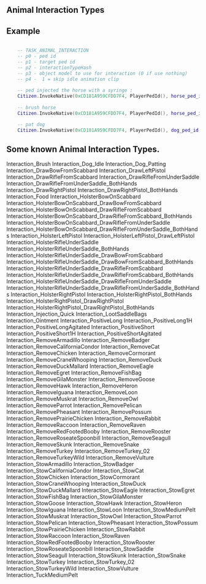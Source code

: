 ## Animal Interaction Types

	
## Example

```lua

	-- TASK_ANIMAL_INTERACTION
	-- p0 - ped id
	-- p1 - target ped id
	-- p2 - interactionTypeHash
	-- p3 - object model to use for interaction (0 if use nothing)
	-- p4 -  1 = skip idle animation clip 
	
	-- ped injected the horse with a syringe :
	Citizen.InvokeNative(0xCD181A959CFDD7F4, PlayerPedId(), horse_ped_id, GetHashKey("Interaction_Injection_Quick"), GetHashKey("p_cs_syringe01x"), 1)
	
	-- brush horse
	Citizen.InvokeNative(0xCD181A959CFDD7F4, PlayerPedId(), horse_ped_id, GetHashKey("Interaction_Brush"), GetHashKey("p_brushHorse02x"), 1)

	-- pat dog
	Citizen.InvokeNative(0xCD181A959CFDD7F4, PlayerPedId(), dog_ped_id, GetHashKey("Interaction_Dog_Patting"), 0, 1)

```

<h2>Some known Animal Interaction Types.</h2>

Interaction_Brush
Interaction_Dog_Idle
Interaction_Dog_Patting
Interaction_DrawBowFromScabbard
Interaction_DrawLeftPistol
Interaction_DrawRifleFromScabbard
Interaction_DrawRifleFromUnderSaddle
Interaction_DrawRifleFromUnderSaddle_BothHands
Interaction_DrawRightPistol
Interaction_DrawRightPistol_BothHands
Interaction_Food
Interaction_HolsterBowOnScabbard
Interaction_HolsterBowOnScabbard_DrawBowFromScabbard
Interaction_HolsterBowOnScabbard_DrawRifleFromScabbard
Interaction_HolsterBowOnScabbard_DrawRifleFromScabbard_BothHands
Interaction_HolsterBowOnScabbard_DrawRifleFromUnderSaddle
Interaction_HolsterBowOnScabbard_DrawRifleFromUnderSaddle_BothHands
Interaction_HolsterLeftPistol
Interaction_HolsterLeftPistol_DrawLeftPistol
Interaction_HolsterRifleUnderSaddle
Interaction_HolsterRifleUnderSaddle_BothHands
Interaction_HolsterRifleUnderSaddle_DrawBowFromScabbard
Interaction_HolsterRifleUnderSaddle_DrawBowFromScabbard_BothHands
Interaction_HolsterRifleUnderSaddle_DrawRifleFromScabbard
Interaction_HolsterRifleUnderSaddle_DrawRifleFromScabbard_BothHands
Interaction_HolsterRifleUnderSaddle_DrawRifleFromUnderSaddle
Interaction_HolsterRifleUnderSaddle_DrawRifleFromUnderSaddle_BothHands
Interaction_HolsterRightPistol
Interaction_HolsterRightPistol_BothHands
Interaction_HolsterRightPistol_DrawRightPistol
Interaction_HolsterRightPistol_DrawRightPistol_BothHands
Interaction_Injection_Quick
Interaction_LootSaddleBags
Interaction_Ointment
Interaction_PositiveLong
Interaction_PositiveLong1H
Interaction_PositiveLongAgitated
Interaction_PositiveShort
Interaction_PositiveShort1H
Interaction_PositiveShortAgitated
Interaction_RemoveArmadillo
Interaction_RemoveBadger
Interaction_RemoveCaliforniaCondor
Interaction_RemoveCat
Interaction_RemoveChicken
Interaction_RemoveCormorant
Interaction_RemoveCraneWhooping
Interaction_RemoveDuck
Interaction_RemoveDuckMallard
Interaction_RemoveEagle
Interaction_RemoveEgret
Interaction_RemoveFishBag
Interaction_RemoveGilaMonster
Interaction_RemoveGoose
Interaction_RemoveHawk
Interaction_RemoveHeron
Interaction_RemoveIguana
Interaction_RemoveLoon
Interaction_RemoveMuskrat
Interaction_RemoveOwl
Interaction_RemoveParrot
Interaction_RemovePelican
Interaction_RemovePheasant
Interaction_RemovePossum
Interaction_RemovePrairieChicken
Interaction_RemoveRabbit
Interaction_RemoveRaccoon
Interaction_RemoveRaven
Interaction_RemoveRedFootedBooby
Interaction_RemoveRooster
Interaction_RemoveRoseateSpoonbill
Interaction_RemoveSeagull
Interaction_RemoveSkunk
Interaction_RemoveSnake
Interaction_RemoveTurkey
Interaction_RemoveTurkey_02
Interaction_RemoveTurkeyWild
Interaction_RemoveVulture
Interaction_StowArmadillo
Interaction_StowBadger
Interaction_StowCaliforniaCondor
Interaction_StowCat
Interaction_StowChicken
Interaction_StowCormorant
Interaction_StowCraneWhooping
Interaction_StowDuck
Interaction_StowDuckMallard
Interaction_StowEagle
Interaction_StowEgret
Interaction_StowFishBag
Interaction_StowGilaMonster
Interaction_StowGoose
Interaction_StowHawk
Interaction_StowHeron
Interaction_StowIguana
Interaction_StowLoon
Interaction_StowMediumPelt
Interaction_StowMuskrat
Interaction_StowOwl
Interaction_StowParrot
Interaction_StowPelican
Interaction_StowPheasant
Interaction_StowPossum
Interaction_StowPrairieChicken
Interaction_StowRabbit
Interaction_StowRaccoon
Interaction_StowRaven
Interaction_StowRedFootedBooby
Interaction_StowRooster
Interaction_StowRoseateSpoonbill
Interaction_StowSaddle
Interaction_StowSeagull
Interaction_StowSkunk
Interaction_StowSnake
Interaction_StowTurkey
Interaction_StowTurkey_02
Interaction_StowTurkeyWild
Interaction_StowVulture
Interaction_TuckMediumPelt
